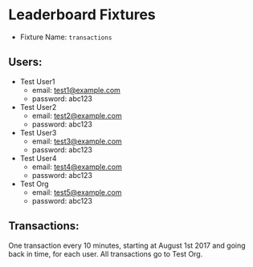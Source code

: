 # Leaderboard Fixtures

* Fixture Name: `transactions`

## Users:

* Test User1
  * email: test1@example.com
  * password: abc123
* Test User2
  * email: test2@example.com
  * password: abc123
* Test User3
  * email: test3@example.com
  * password: abc123
* Test User4
  * email: test4@example.com
  * password: abc123
* Test Org
  * email: test5@example.com
  * password: abc123

## Transactions:

One transaction every 10 minutes, starting at August 1st 2017 and going back in
time, for each user. All transactions go to Test Org.
